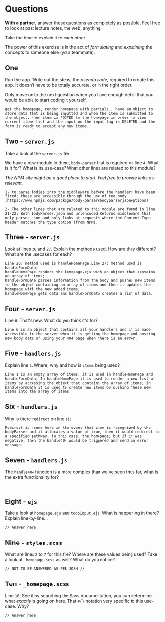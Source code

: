 # Questions

**With a partner**, answer these questions as completely as possible. Feel free to look at past lecture notes, the web, anything.

Take the time to explain it to each other.

The power of this exercise is in the act of _formulating_ and _explaining_ the concepts to someone else (your teammate).

## One

Run the app. Write out the steps, the _pseudo code_, required to create this app. It doesn't have to be totally accurate, or in the right order.

Only move on to the next question when you have enough detail that you would be able to start coding it yourself.

```
get the homepage, render homepage with partials , have an object to store data that is being inputted and when the item is submitted to the object, then item is POSTED to the homepage in order to view current items list and the input on the input tag is DELETED and the form is ready to accept any new items.

```

## Two - `server.js`

Take a look at the `server.js` file.

We have a new module in there, `body-parser` that is required on line `4`. What is it for? What is its use-case? What other lines are related to this module?

_The NPM site might be a good place to start. Feel free to provide links as relevant._

```
1- to parse bodies into the middleware before the handlers have been fired; these are accessible through the use of req.body (https://www.npmjs.com/package/body-parser#bodyparserjsonoptions)

2- The other lines that are related to this module are found in line 21-22; Both bodyParser.json and urlencoded Returns middleware that only parses json and only looks at requests where the Content-Type header matches the type option (from NPM).

```

## Three - `server.js`

Look at lines `26` and `27`. Explain the methods used. How are they different? What are the usecases for each?

```
Line 26: method used is handleHomePage,Line 27: method used is handleFormData;
handleHomePage renders the homepage.ejs with an object that contains an array of items;
handleFormData parses information from the body and pushes new items to the object containing an array of items and then it updates the homepage with the new added items;
handleHomePage gets data and handleFormData creates a list of data.

```

## Four - `server.js`

Line `6`. That's new. What do you think it's for?

```
Line 6 is an object that contains all your handlers and it is made accessible to the server when it is getting the homepage and posting new body data or using your 404 page when there is an error.

```

## Five - `handlers.js`

Explain line `1`. Where, why and how is `items` being used?

```
Line 1 is an empty array of items, it is used in handleHomePage and handleFormData; In handleHomePage it is used to render a new list of items by accessing the object that contains the array of items; In handleFormData it is used to create new items by pushing these new items into the array of items.

```

## Six - `handlers.js`

Why is there `redirect` on line `11`;

```
Redirect is found here in the event that item is recognized by the bodyParser and it allocates a value of true, then it would redirect to a specified pathway, in this case, the homepage; but if it was negative, then the handle404 would be triggered and send an error message.

```

## Seven - `handlers.js`

The `handle404` function is a more complex than we've seen thus far, what is the extra functionality for?

```


```

## Eight - `ejs`

Take a look at `homepage.ejs` and `todoInput.ejs`. What is happening in there? Explain line-by-line...

```
// Answer here

```

## Nine - `styles.scss`

What are lines `2` to `7` for this file? Where are these values being used? Take a look at `_homepage.scss` as well? What do you notice?

```
// NOT TO BE ANSWERED AS PER JOSH //

```

## Ten - `_homepage.scss`

Line `16`. See if by searching the Sass documentation, you can determine what _exactly_ is going on here. That `#{}` notation very specific to this use-case. Why?

```
// Answer here

```
